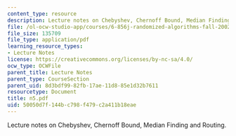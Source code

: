 ```yaml
---
content_type: resource
description: Lecture notes on Chebyshev, Chernoff Bound, Median Finding and Routing.
file: /ol-ocw-studio-app/courses/6-856j-randomized-algorithms-fall-2002/50050d7f144bc798f479c2a411b18eae_n5.pdf
file_size: 135709
file_type: application/pdf
learning_resource_types:
- Lecture Notes
license: https://creativecommons.org/licenses/by-nc-sa/4.0/
ocw_type: OCWFile
parent_title: Lecture Notes
parent_type: CourseSection
parent_uid: 8d3bdf99-82fb-17ae-11d8-85e1d32b7611
resourcetype: Document
title: n5.pdf
uid: 50050d7f-144b-c798-f479-c2a411b18eae
---
```

Lecture notes on Chebyshev, Chernoff Bound, Median Finding and Routing.